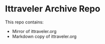 # Ittraveler Archive Repo

This repo contains:
* Mirror of ittraveler.org
* Markdown copy of ittraveler.org

